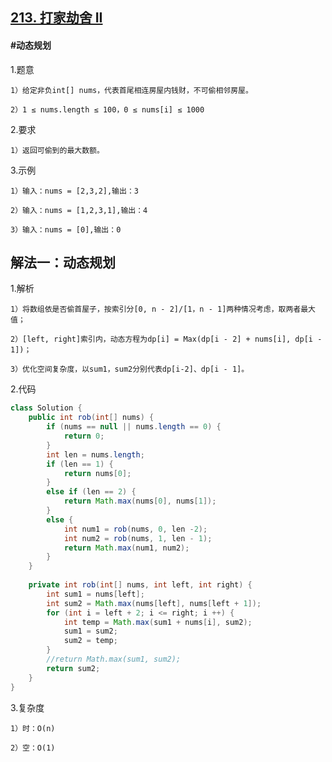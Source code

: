 ## [213. 打家劫舍 II](https://leetcode.cn/problems/house-robber-ii/description/)

#### #动态规划
1.题意

    1）给定非负int[] nums，代表首尾相连房屋内钱财，不可偷相邻房屋。

    2）1 ≤ nums.length ≤ 100，0 ≤ nums[i] ≤ 1000

2.要求

    1）返回可偷到的最大数额。

3.示例

    1）输入：nums = [2,3,2],输出：3

    2）输入：nums = [1,2,3,1],输出：4

    3）输入：nums = [0],输出：0

## 解法一：动态规划

1.解析

    1）将数组依是否偷首屋子，按索引分[0, n - 2]/[1，n - 1]两种情况考虑，取两者最大值；

    2）[left, right]索引内，动态方程为dp[i] = Max(dp[i - 2] + nums[i], dp[i - 1])；

    3）优化空间复杂度，以sum1，sum2分别代表dp[i-2]、dp[i - 1]。

2.代码
```java
class Solution {
    public int rob(int[] nums) {
        if (nums == null || nums.length == 0) {
            return 0;
        }
        int len = nums.length;
        if (len == 1) {
            return nums[0];
        }
        else if (len == 2) {
            return Math.max(nums[0], nums[1]);
        }
        else {
            int num1 = rob(nums, 0, len -2);
            int num2 = rob(nums, 1, len - 1);
            return Math.max(num1, num2);
        }
    }
    
    private int rob(int[] nums, int left, int right) {
        int sum1 = nums[left];
        int sum2 = Math.max(nums[left], nums[left + 1]);
        for (int i = left + 2; i <= right; i ++) {
            int temp = Math.max(sum1 + nums[i], sum2);
            sum1 = sum2;
            sum2 = temp;
        }
        //return Math.max(sum1, sum2);
        return sum2;
    }
}
```
3.复杂度

    1）时：O(n)

    2）空：O(1)